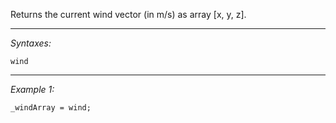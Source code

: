 Returns the current wind vector (in m/s) as array [x, y, z].<br>


---
*Syntaxes:*

`wind`

---
*Example 1:*

```sqf
_windArray = wind;
```